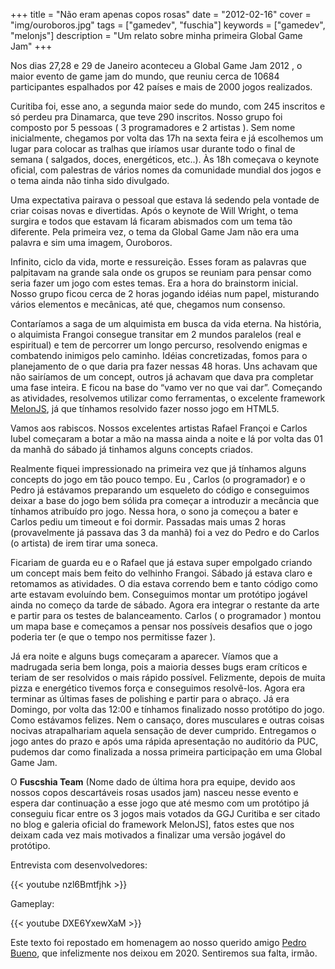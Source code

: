 +++
title = "Não eram apenas copos rosas"
date = "2012-02-16"
cover = "img/ouroboros.jpg"
tags = ["gamedev", "fuschia"]
keywords = ["gamedev", "melonjs"]
description = "Um relato sobre minha primeira Global Game Jam"
+++

Nos dias 27,28 e 29 de Janeiro aconteceu a Global Game Jam 2012 , o maior evento de game jam do mundo, que reuniu cerca de 10684 participantes espalhados por 42 países e mais de 2000 jogos realizados.

Curitiba foi, esse ano, a segunda maior sede do mundo, com 245 inscritos e só perdeu pra Dinamarca, que teve 290 inscritos. Nosso grupo foi composto por 5 pessoas ( 3 programadores e 2 artistas ). Sem nome inicialmente, chegamos por volta das 17h na sexta feira e já escolhemos um lugar para colocar as tralhas que iríamos usar durante todo o final de semana ( salgados, doces, energéticos, etc..). Às 18h começava o keynote oficial, com palestras de vários nomes da comunidade mundial dos jogos e o tema ainda não tinha sido divulgado.

Uma expectativa pairava o pessoal que estava lá sedendo pela vontade de criar coisas novas e divertidas. Após o keynote de Will Wright, o tema surgira e todos que estavam lá ficaram abismados com um tema tão diferente. Pela primeira vez, o tema da Global Game Jam não era uma palavra e sim uma imagem, Ouroboros.

Infinito, ciclo da vida, morte e ressureição. Esses foram as palavras que palpitavam na grande sala onde os grupos se reuniam para pensar como seria fazer um jogo com estes temas. Era a hora do brainstorm inicial. Nosso grupo ficou cerca de 2 horas jogando idéias num papel, misturando vários elementos e mecânicas, até que, chegamos num consenso.

Contaríamos a saga de um alquimista em busca da vida eterna. Na história, o alquimista Frangoi consegue transitar em 2 mundos paralelos (real e espiritual) e tem de percorrer um longo percurso, resolvendo enigmas e combatendo inimigos pelo caminho. Idéias concretizadas, fomos para o planejamento de o que daria pra fazer nessas 48 horas. Uns achavam que não sairíamos de um concept, outros já achavam que dava pra completar uma fase inteira. E ficou na base do “vamo ver no que vai dar”. Começando as atividades, resolvemos utilizar como ferramentas, o excelente framework [MelonJS](https://melonjs.org), já que tínhamos resolvido fazer nosso jogo em HTML5.

Vamos aos rabiscos. Nossos excelentes artistas Rafael Françoi e Carlos Iubel começaram a botar a mão na massa ainda a noite e lá por volta das 01 da manhã do sábado já tinhamos alguns concepts criados.

Realmente fiquei impressionado na primeira vez que já tínhamos alguns concepts do jogo em tão pouco tempo. Eu , Carlos (o programador) e o Pedro já estávamos preparando um esqueleto do código e conseguimos deixar a base do jogo bem sólida pra começar a introduzir a mecância que tínhamos atribuído pro jogo. Nessa hora, o sono ja começou a bater e Carlos pediu um timeout e foi dormir. Passadas mais umas 2 horas (provavelmente já passava das 3 da manhã) foi a vez do Pedro e do Carlos (o artista) de irem tirar uma soneca.

Ficariam de guarda eu e o Rafael que já estava super empolgado criando um concept mais bem feito do velhinho Frangoi. Sábado já estava claro e retomamos as atividades. O dia estava correndo bem e tanto código como arte estavam evoluíndo bem. Conseguimos montar um protótipo jogável ainda no começo da tarde de sábado. Agora era integrar o restante da arte e partir para os testes de balanceamento. Carlos ( o programador ) montou um mapa base e começamos a pensar nos possíveis desafios que o jogo poderia ter (e que o tempo nos permitisse fazer ).

Já era noite e alguns bugs começaram a aparecer. Víamos que a madrugada seria bem longa, pois a maioria desses bugs eram críticos e teriam de ser resolvidos o mais rápido possível. Felizmente, depois de muita pizza e energético tivemos força e conseguimos resolvê-los. Agora era terminar as últimas fases de polishing e partir para o abraço. Já era Domingo, por volta das 12:00 e tínhamos finalizado nosso protótipo do jogo. Como estávamos felizes. Nem o cansaço, dores musculares e outras coisas nocivas atrapalhariam aquela sensação de dever cumprido. Entregamos o jogo antes do prazo e após uma rápida apresentação no auditório da PUC, pudemos dar como finalizada a nossa primeira participação em uma Global Game Jam.

O **Fuscshia Team** (Nome dado de última hora pra equipe, devido aos nossos copos descartáveis rosas usados jam) nasceu nesse evento e espera dar continuação a esse jogo que até mesmo com um protótipo já conseguiu ficar entre os 3 jogos mais votados da GGJ Curitiba e ser citado no blog e galeria oficial do framework MelonJS], fatos estes que nos deixam cada vez mais motivados a finalizar uma versão jogável do protótipo.

Entrevista com desenvolvedores:

{{< youtube nzl6Bmtfjhk >}}

Gameplay:

{{< youtube DXE6YxewXaM >}}

Este texto foi repostado em homenagem ao nosso querido amigo [Pedro Bueno](https://www.instagram.com/ph_bueno/), que infelizmente nos deixou em 2020. Sentiremos sua falta, irmão.
